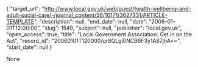 {
  "target_url": "http://www.local.gov.uk/web/guest/health-wellbeing-and-adult-social-care/-/journal_content/56/10171/3627331/ARTICLE-TEMPLATE", 
  "description": null, 
  "end_date": null, 
  "date": "2006-01-01T12:00:00", 
  "slug": 1549, 
  "subject": null, 
  "publisher": "local.gov.uk", 
  "open_access": true, 
  "title": "Local Government Association: Get in on the Act", 
  "record_id": "20060101T120000/qr8QLgl0NCB6F3y1A87jhA==", 
  "start_date": null
}

None